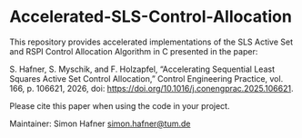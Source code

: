 # Accelerated-SLS-Control-Allocation
This repository provides accelerated implementations of the SLS Active Set and RSPI Control Allocation Algorithm in C presented in the paper: 

S. Hafner, S. Myschik, and F. Holzapfel, “Accelerating Sequential Least Squares Active Set Control Allocation,” Control Engineering Practice, vol. 166, p. 106621, 2026, doi: https://doi.org/10.1016/j.conengprac.2025.106621.

Please cite this paper when using the code in your project. 

Maintainer: 
Simon Hafner
simon.hafner@tum.de
